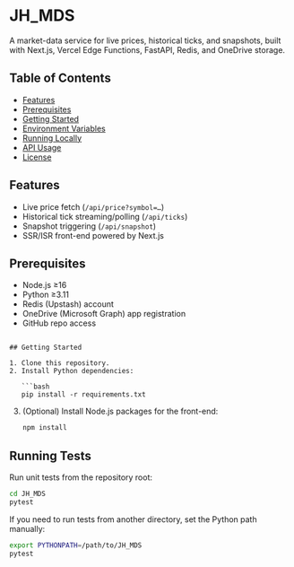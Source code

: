 # JH_MDS

A market-data service for live prices, historical ticks, and snapshots, built with Next.js, Vercel Edge Functions, FastAPI, Redis, and OneDrive storage.

## Table of Contents

- [Features](#features)
- [Prerequisites](#prerequisites)
- [Getting Started](#getting-started)
- [Environment Variables](#environment-variables)
- [Running Locally](#running-locally)
- [API Usage](#api-usage)
- [License](#license)

## Features

- Live price fetch (`/api/price?symbol=…`)
- Historical tick streaming/polling (`/api/ticks`)
- Snapshot triggering (`/api/snapshot`)
- SSR/ISR front-end powered by Next.js

## Prerequisites

- Node.js ≥16
- Python ≥3.11
- Redis (Upstash) account
- OneDrive (Microsoft Graph) app registration
- GitHub repo access

```

## Getting Started

1. Clone this repository.
2. Install Python dependencies:

   ```bash
   pip install -r requirements.txt
   ```
3. (Optional) Install Node.js packages for the front-end:

   ```bash
   npm install
   ```

## Running Tests

Run unit tests from the repository root:

```bash
cd JH_MDS
pytest
```

If you need to run tests from another directory, set the Python path manually:

```bash
export PYTHONPATH=/path/to/JH_MDS
pytest
```
